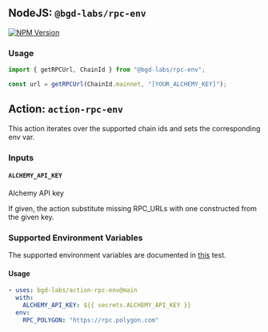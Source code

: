 ## NodeJS: `@bgd-labs/rpc-env`

[![NPM Version](https://img.shields.io/npm/v/%40bgd-labs%2Frpc-env)](https://www.npmjs.com/package/@bgd-labs/rpc-env)

### Usage

```typescript
import { getRPCUrl, ChainId } from "@bgd-labs/rpc-env";

const url = getRPCUrl(ChainId.mainnet, "[YOUR_ALCHEMY_KEY]");
```

## Action: `action-rpc-env`

This action iterates over the supported chain ids and sets the corresponding env var.

### Inputs

#### `ALCHEMY_API_KEY`

Alchemy API key

If given, the action substitute missing RPC_URLs with one constructed from the given key.

### Supported Environment Variables

The supported environment variables are documented in [this](src/lib.test.ts) test.

#### Usage

```yaml
- uses: bgd-labs/action-rpc-env@main
  with:
    ALCHEMY_API_KEY: ${{ secrets.ALCHEMY_API_KEY }}
  env:
    RPC_POLYGON: "https://rpc.polygon.com"
```
